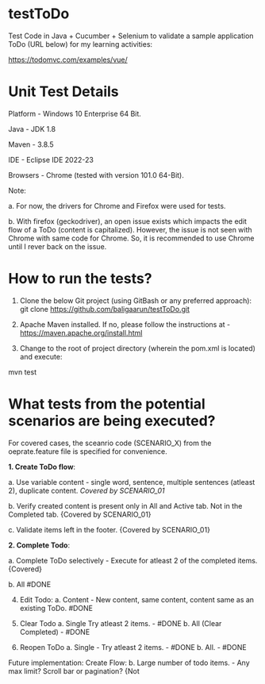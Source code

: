 # testToDo
Test Code in Java + Cucumber + Selenium to validate a sample application ToDo (URL below) for my learning activities:

https://todomvc.com/examples/vue/


# Unit Test Details
Platform - Windows 10 Enterprise 64 Bit.

Java - JDK 1.8

Maven - 3.8.5

IDE - Eclipse IDE 2022-23

Browsers - Chrome (tested with version 101.0 64-Bit).

Note: 

a. For now, the drivers for Chrome and Firefox were used for tests. 

b. With firefox (geckodriver), an open issue exists which impacts the edit flow of a ToDo (content is capitalized). However, the issue is not seen with Chrome with same code for Chrome. So, it is recommended to use Chrome until I rever back on the issue.

# How to run the tests?
1. Clone the below Git project (using GitBash or any preferred approach):
git clone https://github.com/baligaarun/testToDo.git

2. Apache Maven installed. If no, please follow the instructions at - https://maven.apache.org/install.html

3. Change to the root of project directory (wherein the pom.xml is located) and execute: 

mvn test

# What tests from the potential scenarios are being executed? 

For covered cases, the sceanrio code (SCENARIO_X) from the oeprate.feature file is specified for convenience.

**1. Create ToDo flow**:

a. Use variable content - single word, sentence, multiple sentences (atleast 2), duplicate content. *Covered by SCENARIO_01*

b. Verify created content is present only in All and Active tab. Not in the Completed tab. {Covered by SCENARIO_01}

c. Validate items left in the footer. {Covered by SCENARIO_01}

**2. Complete Todo**:

a. Complete ToDo selectively - Execute for atleast 2 of the completed items. {Covered}

b. All #DONE

4. Edit Todo:
a. Content - New content, same content, content same as an existing ToDo. #DONE

5. Clear Todo
a. Single  Try atleast 2 items. - #DONE
b. All (Clear Completed) - #DONE

6. Reopen ToDo
a. Single - Try atleast 2 items. - #DONE
b. All. - #DONE

Future implementation:
Create Flow:
b. Large number of todo items. - Any max limit? Scroll bar or pagination?  {Not 
